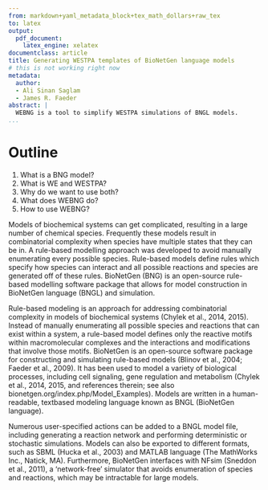 ```yaml
---
from: markdown+yaml_metadata_block+tex_math_dollars+raw_tex
to: latex
output:
  pdf_document: 
    latex_engine: xelatex
documentclass: article
title: Generating WESTPA templates of BioNetGen language models
# this is not working right now
metadata:
  author:
  - Ali Sinan Saglam
  - James R. Faeder
abstract: |
  WEBNG is a tool to simplify WESTPA simulations of BNGL models.
...
```


Outline
=======

1. What is a BNG model?
2. What is WE and WESTPA?
3. Why do we want to use both?
4. What does WEBNG do? 
5. How to use WEBNG?

Models of biochemical systems can get complicated, resulting in a large number of chemical species. Frequently these models result in combinatorial complexity when species have multiple states that they can be in. A rule-based modelling approach was developed to avoid manually enumerating every possible species. Rule-based models define rules which specify how species can interact and all possible reactions and species are generated off of these rules. BioNetGen (BNG) is an open-source rule-based modelling software package that allows for model construction in BioNetGen language (BNGL) and simulation.



Rule-based modeling is an approach for addressing combinatorial complexity in models of biochemical systems (Chylek et al., 2014, 2015). Instead of manually enumerating all possible species and reactions that can exist within a system, a rule-based model defines only the reactive motifs within macromolecular complexes and the interactions and modifications that involve those motifs. BioNetGen is an open-source software package for constructing and simulating rule-based models (Blinov et al., 2004; Faeder et al., 2009). It has been used to model a variety of biological processes, including cell signaling, gene regulation and metabolism (Chylek et al., 2014, 2015, and references therein; see also bionetgen.org/index.php/Model_Examples). Models are written in a human-readable, textbased modeling language known as BNGL (BioNetGen language). 

Numerous user-specified actions can be added to a BNGL model file, including generating a reaction network and performing deterministic or stochastic simulations. Models can also be exported to different formats, such as SBML (Hucka et al., 2003) and MATLAB language (The MathWorks Inc., Natick, MA). Furthermore, BioNetGen interfaces with NFsim (Sneddon et al., 2011), a ‘network-free’ simulator that avoids enumeration of species and reactions, which may be intractable for large models. 
